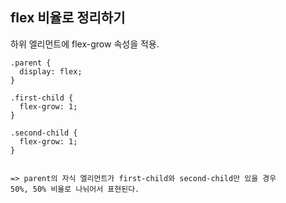 ## flex 비율로 정리하기

하위 엘리먼트에 flex-grow 속성을 적용.

```
.parent {
  display: flex;
}

.first-child {
  flex-grow: 1;
}

.second-child {
  flex-grow: 1;
}


=> parent의 자식 엘리먼트가 first-child와 second-child만 있을 경우
50%, 50% 비율로 나뉘어서 표현된다.

```
